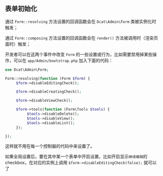 ## 表单初始化

通过 `Form::resolving` 方法设置的回调函数会在 `Dcat\Admin\Form` 类被实例化时触发；

通过 `Form::composing` 方法设置的回调函数会在 `render()` 方法被调用时（渲染页面时）触发；

开发者可以在这两个事件中改变 `Form` 的一些设置或行为，比如需要禁用掉某些操作，可以在 `app/Admin/bootstrap.php` 加入下面的代码：

```php
use Dcat\Admin\Form;

Form::resolving(function (Form $form) {
     $form->disableEditingCheck();

     $form->disableCreatingCheck();

     $form->disableViewCheck();

     $form->tools(function (Form\Tools $tools) {
          $tools->disableDelete();
          $tools->disableView();
          $tools->disableList();
     });

});
```

这样就不用在每一个控制器的代码中来设置了。

如果全局设置后，要在其中某一个表单中开启设置，比如开启显示`继续编辑`的 checkbox，在对应的实例上调用 `$form->disableEditingCheck(false);` 就可以了
